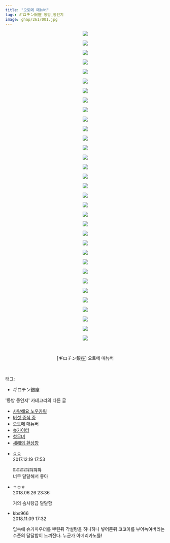 ```yaml
---
title: "오토메 매뉴버"
tags: ギロチン銀座 동방_동인지
image: ghap/261/001.jpg
---
```

<div class="article">
<p style="text-align: center; clear: none; float: none;"><img src="{{ site.nasurl }}/ghap/261/001.jpg"/></p>
<p style="text-align: center; clear: none; float: none;"><img src="{{ site.nasurl }}/ghap/261/002.jpg"/></p>
<p style="text-align: center; clear: none; float: none;"><img src="{{ site.nasurl }}/ghap/261/003.jpg"/></p>
<p style="text-align: center; clear: none; float: none;"><img src="{{ site.nasurl }}/ghap/261/004.jpg"/></p>
<p style="text-align: center; clear: none; float: none;"><img src="{{ site.nasurl }}/ghap/261/005.jpg"/></p>
<p style="text-align: center; clear: none; float: none;"><img src="{{ site.nasurl }}/ghap/261/006.jpg"/></p>
<p style="text-align: center; clear: none; float: none;"><img src="{{ site.nasurl }}/ghap/261/007.jpg"/></p>
<p style="text-align: center; clear: none; float: none;"><img src="{{ site.nasurl }}/ghap/261/008.jpg"/></p>
<p style="text-align: center; clear: none; float: none;"><img src="{{ site.nasurl }}/ghap/261/009.jpg"/></p>
<p style="text-align: center; clear: none; float: none;"><img src="{{ site.nasurl }}/ghap/261/010.jpg"/></p>
<p style="text-align: center; clear: none; float: none;"><img src="{{ site.nasurl }}/ghap/261/011.jpg"/></p>
<p style="text-align: center; clear: none; float: none;"><img src="{{ site.nasurl }}/ghap/261/012.jpg"/></p>
<p style="text-align: center; clear: none; float: none;"><img src="{{ site.nasurl }}/ghap/261/013.jpg"/></p>
<p style="text-align: center; clear: none; float: none;"><img src="{{ site.nasurl }}/ghap/261/014.jpg"/></p>
<p style="text-align: center; clear: none; float: none;"><img src="{{ site.nasurl }}/ghap/261/015.jpg"/></p>
<p style="text-align: center; clear: none; float: none;"><img src="{{ site.nasurl }}/ghap/261/016.jpg"/></p>
<p style="text-align: center; clear: none; float: none;"><img src="{{ site.nasurl }}/ghap/261/017.jpg"/></p>
<p style="text-align: center; clear: none; float: none;"><img src="{{ site.nasurl }}/ghap/261/018.jpg"/></p>
<p style="text-align: center; clear: none; float: none;"><img src="{{ site.nasurl }}/ghap/261/019.jpg"/></p>
<p style="text-align: center; clear: none; float: none;"><img src="{{ site.nasurl }}/ghap/261/020.jpg"/></p>
<p style="text-align: center; clear: none; float: none;"><img src="{{ site.nasurl }}/ghap/261/021.jpg"/></p>
<p style="text-align: center; clear: none; float: none;"><img src="{{ site.nasurl }}/ghap/261/022.jpg"/></p>
<p style="text-align: center; clear: none; float: none;"><img src="{{ site.nasurl }}/ghap/261/023.jpg"/></p>
<p style="text-align: center; clear: none; float: none;"><img src="{{ site.nasurl }}/ghap/261/024.jpg"/></p>
<p style="text-align: center; clear: none; float: none;"><img src="{{ site.nasurl }}/ghap/261/025.jpg"/></p>
<p style="text-align: center; clear: none; float: none;"><img src="{{ site.nasurl }}/ghap/261/026.jpg"/></p>
<p style="text-align: center; clear: none; float: none;"><img src="{{ site.nasurl }}/ghap/261/027.jpg"/></p>
<p style="text-align: center; clear: none; float: none;"><img src="{{ site.nasurl }}/ghap/261/028.jpg"/></p>
<p style="text-align: center; clear: none; float: none;"><img src="{{ site.nasurl }}/ghap/261/029.jpg"/></p>
<p style="text-align: center; clear: none; float: none;"><img src="{{ site.nasurl }}/ghap/261/030.jpg"/></p>
<p style="text-align: center; clear: none; float: none;"><img src="{{ site.nasurl }}/ghap/261/031.jpg"/></p>
<p style="text-align: center; clear: none; float: none;"><img src="{{ site.nasurl }}/ghap/261/032.jpg"/></p>
<p style="text-align: center; clear: none; float: none;"><img src="{{ site.nasurl }}/ghap/261/033.jpg"/></p>
<p style="text-align: center; clear: none; float: none;"><br/></p>
<p style="text-align: center; clear: none; float: none;">[ギロチン銀座] 오토메 매뉴버</p>
<p><br/></p>
</div><div class="tagTrail">
<p>태그: </p>
<ul>
<li>ギロチン銀座</li>
</ul>
</div><div class="another">
<p>'동방 동인지' 카테고리의 다른 글</p>
<ul>
<li><a href="/2016-06-19-ghap_264">사랑해요 노우카링</a></li>
<li><a href="/2016-06-19-ghap_262">버섯 증식 중</a></li>
<li><a href="/2016-06-19-ghap_261">오토메 매뉴버</a></li>
<li><a href="/2016-06-19-ghap_260">슈가이터</a></li>
<li><a href="/2016-06-19-ghap_259">청무녀</a></li>
<li><a href="/2016-06-19-ghap_258">새해의 환상향</a></li>
</ul>
</div><div class="cb_module cb_fluid">
<div class="cb_wrt cb_profile">
<div class="comment">
<ul>
<li class="cb_thumb_off" id="comment15155457">
<div class="cb_comment_area">
<div class="cb_info_area">
<div class="cb_section">
<span class="cb_nick_name"> <a href="http://ㅇㅇㅇ" onclick="return openLinkInNewWindow(this)">ㅇㅇ</a></span>
</div>
<div class="cb_section">
<span class="cb_date">2017.12.19 17:53 </span>
</div>
</div>
<div class="cb_dsc_comment">
<p class="cb_dsc">
											퍄퍄퍄퍄퍄퍄퍄<br/>
너무 달달해서 좋아
										</p>
</div>
</div></li>
<li class="cb_thumb_off" id="comment15277207">
<div class="cb_comment_area">
<div class="cb_info_area">
<div class="cb_section">
<span class="cb_nick_name">ㄱㅁㅎ</span>
</div>
<div class="cb_section">
<span class="cb_date">2018.06.26 23:36 </span>
</div>
</div>
<div class="cb_dsc_comment">
<p class="cb_dsc">
											거의 솜사탕급 달달함
										</p>
</div>
</div></li>
<li class="cb_thumb_off" id="comment15370571">
<div class="cb_comment_area">
<div class="cb_info_area">
<div class="cb_section">
<span class="cb_nick_name">kbs966</span>
</div>
<div class="cb_section">
<span class="cb_date">2018.11.09 17:32 </span>
</div>
</div>
<div class="cb_dsc_comment">
<p class="cb_dsc">
											입속에 슈가파우더를 뿌린뒤 각설탕을 하나하나 넣어준뒤 코코아를 부어녹여버리는 수준의 달달함이 느껴진다. 누군가 아메리카노를!
										</p>
</div>
</div></li>
</ul>
</div>
</div><!-- commentList close -->
</div>